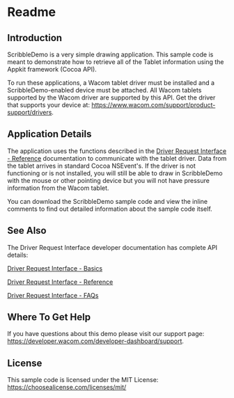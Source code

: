 # Readme

## Introduction
ScribbleDemo is a very simple drawing application. This sample code is meant to demonstrate how to retrieve all of the Tablet information using the Appkit framework (Cocoa API).

To run these applications, a Wacom tablet driver must be installed and a ScribbleDemo-enabled device must be attached. All Wacom tablets supported by the Wacom driver are supported by this API. Get the driver that supports your device at: https://www.wacom.com/support/product-support/drivers.


## Application Details
The application uses the functions described in the [Driver Request Interface - Reference](https://developer-docs.wacom.com/intuos-cintiq-business-tablets/docs/dri-reference)
 documentation to communicate with the tablet driver. Data from the tablet arrives in standard Cocoa NSEvent's. If the driver is not functioning or is not installed, you will still be able to draw in ScribbleDemo with the mouse or other pointing device but you will not have pressure information from the Wacom tablet.

You can download the ScribbleDemo sample code and view the inline comments to find out detailed information about the sample code itself.

## See Also
The Driver Request Interface developer documentation has complete API details:

[Driver Request Interface - Basics](https://developer-docs.wacom.com/intuos-cintiq-business-tablets/docs/dri-basics)

[Driver Request Interface - Reference](https://developer-docs.wacom.com/intuos-cintiq-business-tablets/docs/dri-reference)

[Driver Request Interface - FAQs](https://developer-docs.wacom.com/intuos-cintiq-business-tablets/docs/dri-faqs)

## Where To Get Help
If you have questions about this demo please visit our support page: https://developer.wacom.com/developer-dashboard/support. 

## License
This sample code is licensed under the MIT License: https://choosealicense.com/licenses/mit/